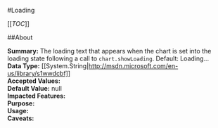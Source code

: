 #Loading

[[_TOC_]]

##About

**Summary:**  The loading text that appears when the chart is set into the loading state following a call to <code>chart.showLoading</code>. Default: Loading...   
**Data Type:** [[System.String|http://msdn.microsoft.com/en-us/library/s1wwdcbf]]  
**Accepted Values:**   
**Default Value:** null  
**Impacted Features:**   
**Purpose:**   
**Usage:**   
**Caveats:**   

